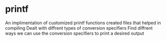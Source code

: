 # printf
An implimentation of customized printf functions
created files that helped in compiling
Dealt with diffrent types of conversion specifiers
Find diffrent ways we can use the conversion specifiers
to print a desired output